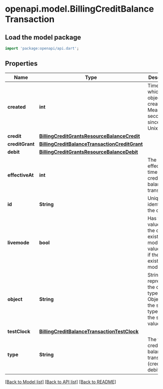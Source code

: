 # openapi.model.BillingCreditBalanceTransaction

## Load the model package
```dart
import 'package:openapi/api.dart';
```

## Properties
Name | Type | Description | Notes
------------ | ------------- | ------------- | -------------
**created** | **int** | Time at which the object was created. Measured in seconds since the Unix epoch. | 
**credit** | [**BillingCreditGrantsResourceBalanceCredit**](BillingCreditGrantsResourceBalanceCredit.md) |  | [optional] 
**creditGrant** | [**BillingCreditBalanceTransactionCreditGrant**](BillingCreditBalanceTransactionCreditGrant.md) |  | 
**debit** | [**BillingCreditGrantsResourceBalanceDebit**](BillingCreditGrantsResourceBalanceDebit.md) |  | [optional] 
**effectiveAt** | **int** | The effective time of this credit balance transaction. | 
**id** | **String** | Unique identifier for the object. | 
**livemode** | **bool** | Has the value `true` if the object exists in live mode or the value `false` if the object exists in test mode. | 
**object** | **String** | String representing the object's type. Objects of the same type share the same value. | 
**testClock** | [**BillingCreditBalanceTransactionTestClock**](BillingCreditBalanceTransactionTestClock.md) |  | [optional] 
**type** | **String** | The type of credit balance transaction (credit or debit). | [optional] 

[[Back to Model list]](../README.md#documentation-for-models) [[Back to API list]](../README.md#documentation-for-api-endpoints) [[Back to README]](../README.md)


